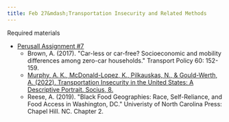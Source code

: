 ```yaml
---
title: Feb 27&mdash;Transportation Insecurity and Related Methods
---
```


Required materials
* [Perusall Assignment #7](#)
    * Brown, A. (2017). "Car-less or car-free? Socioeconomic and mobility differences among zero-car households." Transport Policy 60: 152-159.
    * [Murphy, A. K., McDonald-Lopez, K., Pilkauskas, N., & Gould-Werth, A. (2022). Transportation Insecurity in the United States: A Descriptive Portrait. Socius, 8.](https://doi.org/10.1177/23780231221121060)
    * Reese, A. (2019). "Black Food Geographies: Race, Self-Reliance, and Food Access in Washington, DC." Univeristy of North Carolina Press: Chapel Hill. NC. Chapter 2.
